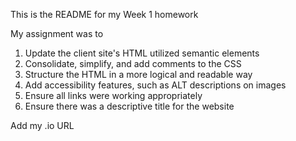 This is the README for my Week 1 homework

My assignment was to 
1. Update the client site's HTML utilized semantic elements
2. Consolidate, simplify, and add comments to the CSS
3. Structure the HTML in a more logical and readable way
4. Add accessibility features, such as ALT descriptions on images
5. Ensure all links were working appropriately
6. Ensure there was a descriptive title for the website

Add my .io URL 